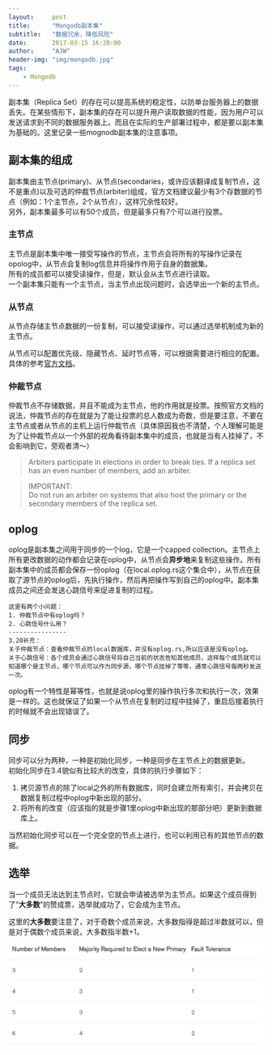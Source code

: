 ```yaml
---
layout:     post
title:      "Mongodb副本集"
subtitle:   "数据冗余，降低风险"
date:       2017-03-15 16:20:00
author:     "AJW"
header-img: "img/mongodb.jpg"
tags:
    - Mongodb
---
```


副本集（Replica Set）的存在可以提高系统的稳定性，以防单台服务器上的数据丢失。在某些情形下，副本集的存在可以提升用户读取数据的性能，因为用户可以发送请求到不同的数据服务器上。而且在实际的生产部署过程中，都是要以副本集为基础的。这里记录一些mognodb副本集的注意事项。

## 副本集的组成
副本集由主节点(primary)、从节点(secondaries，或许应该翻译成复制节点，这不是重点)以及可选的仲裁节点(arbiter)组成，官方文档建议最少有3个存数据的节点（例如：1个主节点，2个从节点），这样冗余性较好。  
另外，副本集最多可以有50个成员，但是最多只有7个可以进行投票。
### 主节点
主节点是副本集中唯一接受写操作的节点，主节点会将所有的写操作记录在opolog中，从节点会复制log信息并将操作作用于自身的数据集。  
所有的成员都可以接受读操作，但是，默认会从主节点进行读取。  
一个副本集只能有一个主节点，当主节点出现问题时，会选举出一个新的主节点。

### 从节点
从节点存储主节点数据的一份复制，可以接受读操作，可以通过选举机制成为新的主节点。

从节点可以配置优先级、隐藏节点、延时节点等，可以根据需要进行相应的配置。具体的参考[官方文档](https://docs.mongodb.com/manual/core/replica-set-secondary/)。

### 仲裁节点
仲裁节点不存储数据，并且不能成为主节点，他的作用就是投票。按照官方文档的说法，仲裁节点的存在就是为了能让投票的总人数成为奇数，但是要注意，不要在主节点或者从节点的主机上运行仲裁节点（具体原因我也不清楚，个人理解可能是为了让仲裁节点以一个外部的视角看待副本集中的成员，也就是当有人挂掉了，不会影响到它，旁观者清～）
>Arbiters participate in elections in order to break ties. If a replica set has an even number of members, add an arbiter.

>IMPORTANT:  
>Do not run an arbiter on systems that also host the primary or the secondary members of the replica set.

## oplog
oplog是副本集之间用于同步的一个log，它是一个capped collection。主节点上所有更改数据的动作都会记录在oplog中，从节点会**异步地**来复制这些操作。所有副本集中的成员都会保存一份oplog（在local.oplog.rs这个集合中），从节点在获取了源节点的oplog后，先执行操作，然后再把操作写到自己的oplog中。副本集成员之间还会发送心跳信号来促进复制的过程。
	
	这里有两个小问题：
	1. 仲裁节点中有oplog吗？
	2. 心跳信号什么用？
	----------------
	3.20补充：  
	关于仲裁节点：查看仲裁节点的local数据库，并没有oplog.rs,所以应该是没有oplog。
	关于心跳信号：各个成员会通过心跳信号将自己当前的状态告知其他成员，这样每个成员就可以知道哪个是主节点，哪个节点可以作为同步源，哪个节点挂掉了等等，通常心跳信号每两秒发送一次。

 
oplog有一个特性是幂等性，也就是说oplog里的操作执行多次和执行一次，效果是一样的。这也就保证了如果一个从节点在复制的过程中挂掉了，重启后接着执行的时候就不会出现错误了。

## 同步
同步可以分为两种，一种是初始化同步，一种是同步在主节点上的数据更新。  
初始化同步在3.4貌似有比较大的改变，具体的执行步骤如下：

1. 拷贝源节点的除了local之外的所有数据库，同时会建立所有索引，并会拷贝在数据复制过程中oplog中新出现的部分。
2. 将所有的改变（应该指的就是步骤1里oplog中新出现的那部分吧）更新到数据库上。

当然初始化同步可以在一个完全空的节点上进行，也可以利用已有的其他节点的数据。

## 选举
当一个成员无法达到主节点时，它就会申请被选举为主节点。如果这个成员得到了“**大多数**”的赞成票，选举就成功了，它会成为主节点。

这里的**大多数**要注意了，对于奇数个成员来说，大多数指得是超过半数就可以，但是对于偶数个成员来说，大多数指半数+1。

![mongo的大多数](/img/in-post/mongo-replica-set-majority.PNG)

